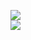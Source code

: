 [![](https://img.shields.io/badge/Made%20With-Github%20Spray-lightgrey.svg?style=for-the-badge&logo=github)](https://github.com/Annihil/github-spray#654)  
[![](https://i.imgur.com/2DrTn0Z.gif)](https://github.com/Annihil/github-spray)